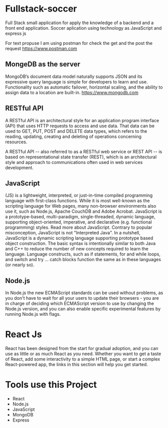 # Fullstack-soccer
Full Stack small application for apply the knowledge of a backend and a front end application.
Soccer aplication using technology as JavaScript and express js 

For text propuse I am using postman for check the get and the post the request
https://www.postman.com

## MongeDB as the server 
MongoDB’s document data model naturally supports JSON and its expressive query language is simple for developers to learn and use. Functionality such as automatic failover, horizontal scaling, and the ability to assign data to a location are built-in.
https://www.mongodb.com

## RESTful API 
A RESTful API is an architectural style for an application program interface (API) that uses HTTP requests to access and use data. That data can be used to GET, PUT, POST and DELETE data types, which refers to the reading, updating, creating and deleting of operations concerning resources.

A RESTful API -- also referred to as a RESTful web service or REST API -- is based on representational state transfer (REST), which is an architectural style and approach to communications often used in web services development.

## JavaScript 
 (JS) is a lightweight, interpreted, or just-in-time compiled programming language with first-class functions. While it is most well-known as the scripting language for Web pages, many non-browser environments also use it, such as Node.js, Apache CouchDB and Adobe Acrobat. JavaScript is a prototype-based, multi-paradigm, single-threaded, dynamic language, supporting object-oriented, imperative, and declarative (e.g. functional programming) styles. Read more about JavaScript.
 Contrary to popular misconception, JavaScript is not "Interpreted Java". In a nutshell, JavaScript is a dynamic scripting language supporting prototype based object construction. The basic syntax is intentionally similar to both Java and C++ to reduce the number of new concepts required to learn the language. Language constructs, such as if statements, for and while loops, and switch and try ... catch blocks function the same as in these languages (or nearly so).

## Node.js 
In Node.js the new ECMAScript standards can be used without problems, as you don't have to wait for all your users to update their browsers - you are in charge of deciding which ECMAScript version to use by changing the Node.js version, and you can also enable specific experimental features by running Node.js with flags.

# React Js
React has been designed from the start for gradual adoption, and you can use as little or as much React as you need. Whether you want to get a taste of React, add some interactivity to a simple HTML page, or start a complex React-powered app, the links in this section will help you get started.

# Tools use this Project

* React
* Node.js
* JavaScript
* MongoDB
* Express

